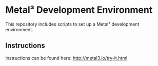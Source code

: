 Metal³ Development Environment
==============================

This repository includes scripts to set up a Metal³ development environment.

Instructions
------------

Instructions can be found here: <http://metal3.io/try-it.html> 
